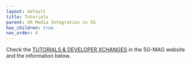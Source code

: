 ```yaml
---
layout: default
title: Tutorials
parent: XR Media Integration in 5G
has_children: true
nav_order: 4
---
```

Check the [TUTORIALS & DEVELOPER XCHANGES](https://www.5g-mag.com/tutorials) in the 5G-MAG website and the information below.
